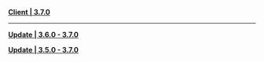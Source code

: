 **[Client | 3.7.0](https://d3ln624mszu7ty.cloudfront.net/client_app/download/pc_zip/20230513200104_2odHBzbUAP5IOIvE/GenshinImpact_3.7.0.zip)**

---

**[Update | 3.6.0 - 3.7.0](https://d3ln624mszu7ty.cloudfront.net/client_app/update/hk4e_global/10/game_3.6.0_3.7.0_hdiff_SIQuq5CfVPEXnBNy.zip)**

**[Update | 3.5.0 - 3.7.0](https://d3ln624mszu7ty.cloudfront.net/client_app/update/hk4e_global/10/game_3.5.0_3.7.0_hdiff_fy67SAIbUXdo1kMp.zip)**
